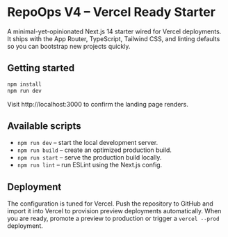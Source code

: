 # RepoOps V4 – Vercel Ready Starter

A minimal-yet-opinionated Next.js 14 starter wired for Vercel deployments. It ships with the App Router, TypeScript, Tailwind CSS, and linting defaults so you can bootstrap new projects quickly.

## Getting started

```bash
npm install
npm run dev
```

Visit http://localhost:3000 to confirm the landing page renders.

## Available scripts

- `npm run dev` – start the local development server.
- `npm run build` – create an optimized production build.
- `npm run start` – serve the production build locally.
- `npm run lint` – run ESLint using the Next.js config.

## Deployment

The configuration is tuned for Vercel. Push the repository to GitHub and import it into Vercel to provision preview deployments automatically. When you are ready, promote a preview to production or trigger a `vercel --prod` deployment.
